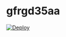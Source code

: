 # gfrgd35aa
[![Deploy](https://www.herokucdn.com/deploy/button.png)](https://dashboard.heroku.com/new?template=https://github.com/CATRW/gfrgd35aa)
